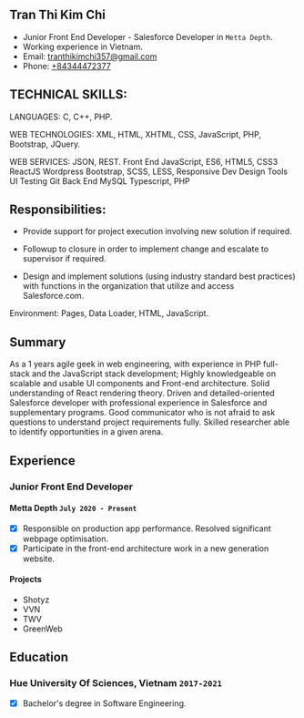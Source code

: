 ## Tran Thi Kim Chi

* Junior Front End Developer - Salesforce Developer in `Metta Depth`.
* Working experience in Vietnam.
* Email: [tranthikimchi357@gmail.com](tranthikimchi357)
* Phone: [+84344472377](+84344472377)

## TECHNICAL SKILLS:

LANGUAGES: C, C++, PHP.

WEB TECHNOLOGIES: XML, HTML, XHTML, CSS, JavaScript, PHP, Bootstrap, JQuery.

WEB SERVICES: JSON, REST.
Front End
  JavaScript, ES6, HTML5, CSS3
  ReactJS
  Wordpress
  Bootstrap, SCSS, LESS, Responsive
Dev
  Design Tools
  UI Testing
  Git
Back End
  MySQL
  Typescript, PHP

## Responsibilities:
- Provide support for project execution involving new solution if required.

- Followup to closure in order to implement change and escalate to supervisor if required.

- Design and implement solutions (using industry standard best practices) with functions in the organization that utilize and access Salesforce.com.


Environment: Pages, Data Loader, HTML, JavaScript.

## Summary

As a 1 years agile geek in web engineering, with experience in PHP full-stack and the JavaScript stack development;
Highly knowledgeable on scalable and usable UI components and Front-end architecture. Solid understanding of React rendering theory. Driven and detailed-oriented Salesforce developer with professional experience in Salesforce and supplementary programs. Good communicator who is not afraid to ask questions to understand project requirements fully. Skilled researcher able to identify opportunities in a given arena.

## Experience

### Junior Front End Developer
#### Metta Depth `July 2020 - Present`
- [x] Responsible on production app performance. Resolved significant webpage optimisation.
- [x] Participate in the front-end architecture work in a new generation website.
#### Projects
 - Shotyz
 - VVN
 - TWV
 - GreenWeb

## Education

### Hue University Of Sciences, Vietnam `2017-2021`
- [x] Bachelor's degree in Software Engineering.
